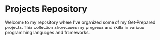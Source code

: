 # Projects Repository

Welcome to my repository where I've organized some of my Get-Prepared projects. This collection showcases my progress and skills in various programming languages and frameworks.


